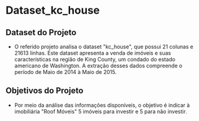 # Dataset_kc_house
## Dataset do Projeto
- O referido projeto analisa o dataset "kc_house", que possui 21 colunas e 21613 linhas. Este dataset apresenta a venda de imóveis e suas características na região
de King County, um condado do estado americano de Washington. A extração desses dados compreende o período de Maio de 2014 à Maio de 2015.
## Objetivos do Projeto
- Por meio da análise das informações disponíveis, o objetivo é indicar à imobiliária "Roof Móveis" 5 imóveis para investir e 5 para não investir.
